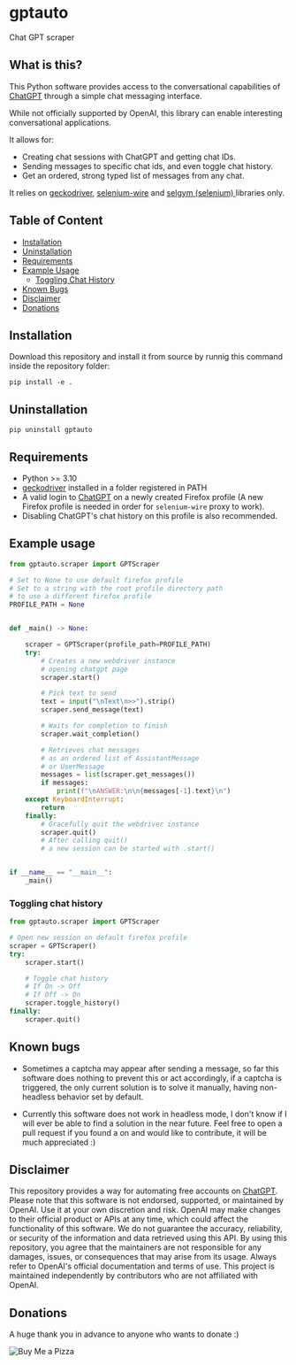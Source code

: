 # gptauto

Chat GPT scraper

## What is this?

This Python software provides access to the conversational capabilities of [ChatGPT](https://chat.openai.com/) through a simple chat messaging interface.

While not officially supported by OpenAI, this library can enable interesting conversational applications.

It allows for:

- Creating chat sessions with ChatGPT and getting chat IDs.
- Sending messages to specific chat ids, and even toggle chat history.
- Get an ordered, strong typed list of messages from any chat.

It relies on [geckodriver](https://github.com/mozilla/geckodriver), [selenium-wire](https://github.com/wkeeling/selenium-wire) and [selgym (selenium) ](https://github.com/st1vms/selgym) libraries only.

## Table of Content

- [Installation](#installation)
- [Uninstallation](#uninstallation)
- [Requirements](#requirements)
- [Example Usage](#example-usage)
  - [Toggling Chat History](#toggling-chat-history)
- [Known Bugs](#known-bugs)
- [Disclaimer](#disclaimer)
- [Donations](#donations)

## Installation

Download this repository and install it from source by runnig this command inside the repository folder:

```shell
pip install -e .
```

## Uninstallation

```shell
pip uninstall gptauto
```

## Requirements

- Python >= 3.10
- [geckodriver](https://github.com/mozilla/geckodriver/releases) installed in a folder registered in PATH
- A valid login to [ChatGPT](https://chat.openai.com/) on a newly created Firefox profile
  (A new Firefox profile is needed in order for `selenium-wire` proxy to work).
- Disabling ChatGPT's chat history on this profile is also recommended.

## Example usage

```py
from gptauto.scraper import GPTScraper

# Set to None to use default firefox profile
# Set to a string with the root profile directory path
# to use a different firefox profile
PROFILE_PATH = None


def _main() -> None:

    scraper = GPTScraper(profile_path=PROFILE_PATH)
    try:
        # Creates a new webdriver instance
        # opening chatgpt page
        scraper.start()

        # Pick text to send
        text = input("\nText\n>>").strip()
        scraper.send_message(text)

        # Waits for completion to finish
        scraper.wait_completion()

        # Retrieves chat messages
        # as an ordered list of AssistantMessage
        # or UserMessage
        messages = list(scraper.get_messages())
        if messages:
            print(f"\nANSWER:\n\n{messages[-1].text}\n")
    except KeyboardInterrupt:
        return
    finally:
        # Gracefully quit the webdriver instance
        scraper.quit()
        # After calling quit()
        # a new session can be started with .start()


if __name__ == "__main__":
    _main()
```

### Toggling chat history

```py
from gptauto.scraper import GPTScraper

# Open new session on default firefox profile
scraper = GPTScraper()
try:
    scraper.start()

    # Toggle chat history
    # If On -> Off
    # If Off -> On
    scraper.toggle_history()
finally:
    scraper.quit()
```

## Known bugs

- Sometimes a captcha may appear after sending a message,
so far this software does nothing to prevent this or act accordingly, if a captcha is triggered, the only current solution is to solve it manually, having non-headless behavior set by default.

- Currently this software does not work in headless mode, I don't know if I will ever be able to find a solution in the near future. Feel free to open a pull request if you found a on and would like to contribute, it will be much appreciated :)

## Disclaimer

This repository provides a way for automating free accounts on [ChatGPT](https://chat.openai.com/).
Please note that this software is not endorsed, supported, or maintained by OpenAI. Use it at your own discretion and risk. OpenAI may make changes to their official product or APIs at any time, which could affect the functionality of this software. We do not guarantee the accuracy, reliability, or security of the information and data retrieved using this API. By using this repository, you agree that the maintainers are not responsible for any damages, issues, or consequences that may arise from its usage. Always refer to OpenAI's official documentation and terms of use. This project is maintained independently by contributors who are not affiliated with OpenAI.

## Donations

A huge thank you in advance to anyone who wants to donate :)

![Buy Me a Pizza](https://img.buymeacoffee.com/button-api/?text=1%20Pizza%20Margherita&emoji=🍕&slug=st1vms&button_colour=0fa913&font_colour=ffffff&font_family=Bree&outline_colour=ffffff&coffee_col)

